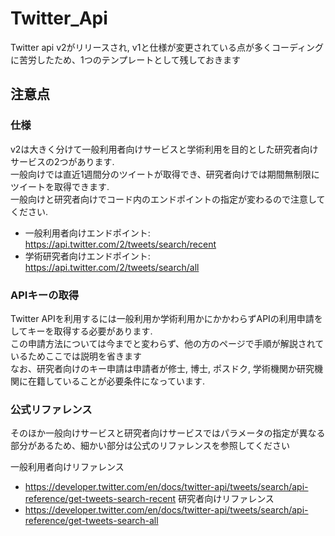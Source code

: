 # Twitter_Api

Twitter api v2がリリースされ, v1と仕様が変更されている点が多くコーディングに苦労したため、1つのテンプレートとして残しておきます

## 注意点

### 仕様
v2は大きく分けて一般利用者向けサービスと学術利用を目的とした研究者向けサービスの2つがあります.<br>
一般向けでは直近1週間分のツイートが取得でき、研究者向けでは期間無制限にツイートを取得できます.<br>
一般向けと研究者向けでコード内のエンドポイントの指定が変わるので注意してください.

- 一般利用者向けエンドポイント: https://api.twitter.com/2/tweets/search/recent
- 学術研究者向けエンドポイント: https://api.twitter.com/2/tweets/search/all

### APIキーの取得
Twitter APIを利用するには一般利用か学術利用かにかかわらずAPIの利用申請をしてキーを取得する必要があります.<br>
この申請方法については今までと変わらず、他の方のページで手順が解説されているためここでは説明を省きます<br>
なお、研究者向けのキー申請は申請者が修士, 博士, ポスドク, 学術機関か研究機関に在籍していることが必要条件になっています.

### 公式リファレンス
そのほか一般向けサービスと研究者向けサービスではパラメータの指定が異なる部分があるため、細かい部分は公式のリファレンスを参照してください<br>

一般利用者向けリファレンス<br>
- https://developer.twitter.com/en/docs/twitter-api/tweets/search/api-reference/get-tweets-search-recent
研究者向けリファレンス<br>
- https://developer.twitter.com/en/docs/twitter-api/tweets/search/api-reference/get-tweets-search-all
